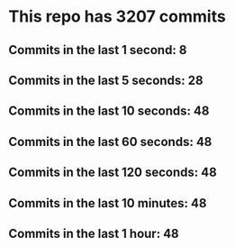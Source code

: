 # This repo has 3207 commits

## Commits in the last 1 second: 8
## Commits in the last 5 seconds: 28
## Commits in the last 10 seconds: 48
## Commits in the last 60 seconds: 48
## Commits in the last 120 seconds: 48
## Commits in the last 10 minutes: 48
## Commits in the last 1 hour: 48
